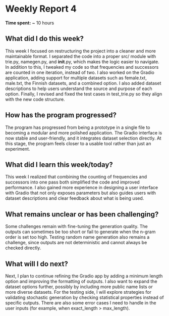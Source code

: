 # Weekly Report 4

**Time spent:** ~ 10 hours 

## What did I do this week?
This week I focused on restructuring the project into a cleaner and more maintainable format. I separated the code into a proper src/ module with trie.py, namegen.py, and __init__.py, which makes the logic easier to navigate. In addition to this, I tweaked my code so that frequencies and successors are counted in one iteration, instead of two. I also worked on the Gradio application, adding support for multiple datasets such as female.txt, male.txt, the Finnish datasets, and a combined option. I also added dataset descriptions to help users understand the source and purpose of each option. Finally, I revised and fixed the test cases in test_trie.py so they align with the new code structure.

## How has the program progressed?
The program has progressed from being a prototype in a single file to becoming a modular and more polished application. The Gradio interface is now stable and user-friendly, and it integrates dataset selection directly. At this stage, the program feels closer to a usable tool rather than just an experiment.

## What did I learn this week/today?
This week I realized that combining the counting of frequencies and successors into one pass both simplified the code and improved performance. I also gained more experience in designing a user interface with Gradio that not only exposes parameters but also guides users with dataset descriptions and clear feedback about what is being used.

## What remains unclear or has been challenging?
Some challenges remain with fine-tuning the generation quality. The outputs can sometimes be too short or fail to generate when the n-gram order is set too high. Testing random name generation also remains a challenge, since outputs are not deterministic and cannot always be checked directly.

 
## What will I do next?
Next, I plan to continue refining the Gradio app by adding a minimum length option and improving the formatting of outputs. I also want to expand the dataset options further, possibly by including more public name lists or more diverse datasets. For the testing side, I will explore strategies for validating stochastic generation by checking statistical properties instead of specific outputs. There are also some error cases I need to handle in the user inputs (for example, when exact_length > max_length).
